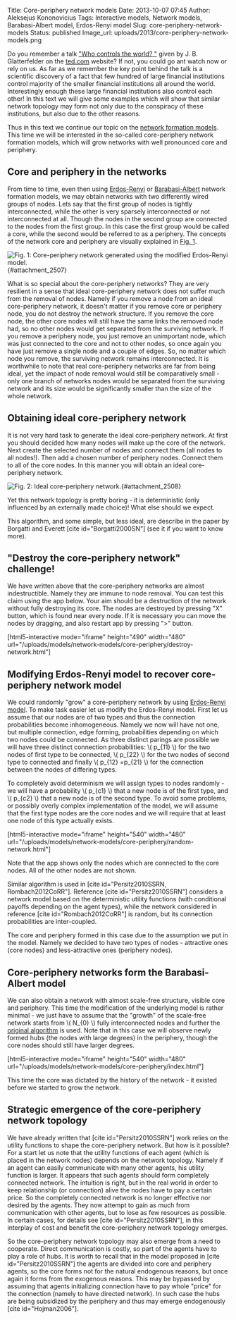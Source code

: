 Title: Core-periphery network models
Date: 2013-10-07 07:45
Author: Aleksejus Kononovicius
Tags: Interactive models, Network models, Barabasi-Albert model, Erdos-Renyi model
Slug: core-periphery-network-models
Status: published
Image_url: uploads/2013/core-periphery-network-models.png

Do you remember a talk
["Who controls the world?
"]({filename}/articles/2013/j-b-glattfelder-who-controls-world.md)
given by J. B. Glatterfelder on the
[ted.com](https://www.ted.com/talks/james_b_glattfelder_who_controls_the_world.html)
website? If not, you could go ant watch now or rely on us. As far as we
remember the key point behind the talk is a scientific discovery of a
fact that few hundred of large financial institutions control majority
of the smaller financial institutions all around the world.
Interestingly enough these large financial institutions also control
each other! In this text we will give some examples which will show that
similar network topology may form not only due to the conspiracy of
these institutions, but also due to the other reasons.

Thus in this text we continue our topic on the [network formation
models](/tag/network-models/). This
time we will be interested in the so-called core-periphery network
formation models, which will grow networks with well pronounced core and
periphery.<!--more-->

Core and periphery in the networks
----------------------------------

From time to time, even then using
[Erdos-Renyi]({filename}/articles/2013/erdos-renyi-model.md)
or
[Barabasi-Albert]({filename}/articles/2013/barabasi-albert-model.md)
network formation models, we may obtain networks with two differently
wired groups of nodes. Lets say that the first group of nodes is tightly
interconnected, while the other is very sparsely interconnected or not
interconnected at all. Though the nodes in the second group are
connected to the nodes from the first group. In this case the first
group would be called a core, while the second would be referred to as a
periphery. The concepts of the network core and periphery are visually
explained in [Fig. 1](#attachment_2507).

![Fig. 1: Core-periphery network generated using the modified Erdos-Renyi
model.]({static}/uploads/2013/core-periphery-network-models.png "Core-periphery
network generated using the modified Erdos-Renyi model. Nodes in the red
area belong to core, while the nodes in the blue area are in
periphery."){#attachment_2507} 

What is so special about the core-periphery networks? They are very
resilient in a sense that ideal core-periphery network does not suffer
much from the removal of nodes. Namely if you remove a node from an
ideal core-periphery network, it doesn't matter if you remove core or
periphery node, you do not destroy the network structure. If you remove
the core node, the other core nodes will still have the same links the
removed node had, so no other nodes would get separated from the
surviving network. If you remove a periphery node, you just remove an
unimportant node, which was just connected to the core and not to other
nodes, so once again you have just remove a single node and a couple of
edges. So, no matter which node you remove, the surviving network
remains interconnected. It is worthwhile to note that real
core-periphery networks are far from being ideal, yet the impact of node
removal would still be comparatively small - only one branch of networks
nodes would be separated from the surviving network and its size would
be significantly smaller than the size of the whole network.

Obtaining ideal core-periphery network
--------------------------------------

It is not very hard task to generate the ideal core-periphery network.
At first you should decided how many nodes will make up the core of the
network. Next create the selected number of nodes and connect them (all
nodes to all nodes!). Then add a chosen number of periphery nodes.
Connect them to all of the core nodes. In this manner you will obtain an
ideal core-periphery network.

![Fig. 2: Ideal core-periphery
network.]({static}/uploads/2013/ideal-core-periphery.png "Ideal
core-periphery network."){#attachment_2508} 

Yet this network topology is pretty boring - it is deterministic (only
influenced by an externally made choice)! What else should we expect.

This algorithm, and some simple, but less ideal, are describe in the
paper by Borgatti and Everett \[cite id="Borgatti2000SN"\] (see it if
you want to know more).

"Destroy the core-periphery network" challenge!
-----------------------------------------------

We have written above that the core-periphery networks are almost
indestructible. Namely they are immune to node removal. You can test
this claim using the app below. Your aim should be a destruction of the
network without fully destroying its core. The nodes are destroyed by
pressing "X" button, which is found near every node. If it is necessary
you can move the nodes by dragging, and also restart app by pressing
"&gt;" button.

[html5-interactive mode="iframe" height="490" width="480"
url="/uploads/models/network-models/core-periphery/destroy-network.html"]

Modifying Erdos-Renyi model to recover core-periphery network model
-------------------------------------------------------------------

We could randomly "grow" a core-periphery network by using [Erdos-Renyi
model]({filename}/articles/2013/erdos-renyi-model.md).
To make task easier let us modify the Erdos-Renyi model. First let us
assume that our nodes are of two types and thus the connection
probabilities become inhomogeneous. Namely we now will have not one, but
multiple connection, edge forming, probabilities depending on which two
nodes could be connected. As three distinct parings are possible we will
have three distinct connection probabilities: \\\(  p\_{11} \\\) for the
two nodes of first type to be connected, \\\(  p\_{22} \\\) for the two
nodes of second type to connected and finally \\\(  p\_{12} =p\_{21} \\\) for the connection between the nodes of differing types.

To completely avoid determinism we will assign types to nodes randomly -
we will have a probability \\\(  p\_{c1} \\\) that a new node is of the
first type, and \\\(  p\_{c2} \\\) that a new node is of the second type.
To avoid some problems, or possibly overly complex implementation of the
model, we will assume that the first type nodes are the core nodes and
we will require that at least one node of this type actually exists.

[html5-interactive mode="iframe" height="540" width="480"
url="/uploads/models/network-models/core-periphery/random-network.html"]

Note that the app shows only the nodes which are connected to the core
nodes. All of the other nodes are not shown.

Similar algorithm is used in \[cite id="Persitz2010SSRN,
Rombach2012CoRR"\]. Reference \[cite id="Persitz2010SSRN"\] considers a
network model based on the deterministic utility functions (with
conditional payoffs depending on the agent types), while the network
considered in reference \[cite id="Rombach2012CoRR"\] is random, but its
connection probabilities are inter-coupled.

The core and periphery formed in this case due to the assumption we put
in the model. Namely we decided to have two types of nodes - attractive
ones (core nodes) and less-attractive ones (periphery nodes).

Core-periphery networks form the Barabasi-Albert model
------------------------------------------------------

We can also obtain a network with almost scale-free structure, visible
core and periphery. This time the modification of the underlying model
is rather minimal - we just have to assume that the "growth" of the
scale-free network starts from \\\(  N\_{0} \\\) fully interconnected
nodes and further the [original
algorithm]({filename}/articles/2013/barabasi-albert-model.md)
is used. Note that in this case we will observe newly formed hubs (the
nodes with large degrees) in the periphery, though the core nodes should
still have larger degrees.

[html5-interactive mode="iframe" height="540" width="480"
url="/uploads/models/network-models/core-periphery/index.html"]

This time the core was dictated by the history of the network - it
existed before we started to grow the network.

Strategic emergence of the core-periphery network topology
----------------------------------------------------------

We have already written that \[cite id="Persitz2010SSRN"\] work relies
on the utility functions to shape the core-periphery network. But how is
it possible? For a start let us note that the utility functions of each
agent (which is placed in the network nodes) depends on the network
topology. Namely if an agent can easily communicate with many other
agents, his utility function is larger. It appears that such agents
should form completely connected network. The intuition is right, but in
the real world in order to keep relationship (or connection) alive the
nodes have to pay a certain price. So the completely connected network
is no longer effective nor desired by the agents. They now attempt to
gain as much from communication with other agents, but to lose as few
resources as possible. In certain cases, for details see \[cite
id="Persitz2010SSRN"\], in this interplay of cost and benefit the
core-periphery network topology emerges.

So the core-periphery network topology may also emerge from a need to
cooperate. Direct communication is costly, so part of the agents have to
play a role of hubs. It is worth to recall that in the model proposed in
\[cite id="Persitz2010SSRN"\] the agents are divided into core and
periphery agents, so the core forms not for the natural endogenous
reasons, but once again it forms from the exogenous reasons. This may be
bypassed by assuming that agents initializing connection have to pay
whole "price" for the connection (namely to have directed network). In
such case the hubs are being subsidized by the periphery and thus may
emerge endogenously \[cite id="Hojman2006"\].
